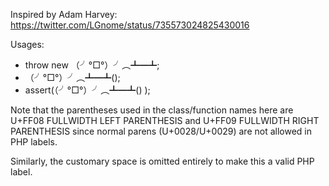 Inspired by Adam Harvey: https://twitter.com/LGnome/status/735573024825430016

Usages:
  * throw new （╯°□°）╯︵┻━┻;
  * （╯°□°）╯︵┻━┻();
  * assert(（╯°□°）╯︵┻━┻() );

Note that the parentheses used in the class/function names here are
U+FF08 FULLWIDTH LEFT PARENTHESIS and U+FF09 FULLWIDTH RIGHT PARENTHESIS
since normal parens (U+0028/U+0029) are not allowed in PHP labels.

Similarly, the customary space is omitted entirely to make this a valid PHP label.
